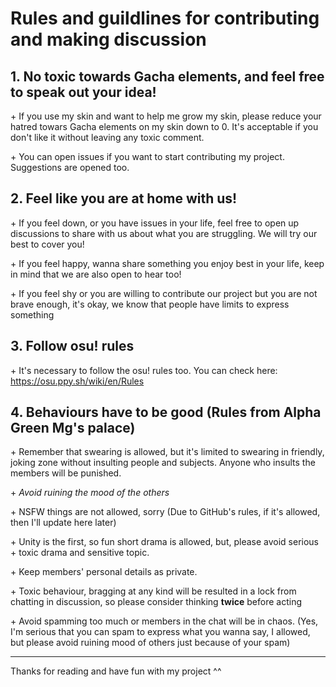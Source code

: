 # Rules and guildlines for contributing and making discussion

## 1. No toxic towards Gacha elements, and feel free to speak out your idea!

\+ If you use my skin and want to help me grow my skin, please reduce your hatred towars Gacha elements on my skin down to 0. It's acceptable if you don't like it without leaving any toxic comment.

\+ You can open issues if you want to start contributing my project. Suggestions are opened too.

## 2. Feel like you are at home with us!

\+ If you feel down, or you have issues in your life, feel free to open up discussions to share with us about what you are struggling. We will try our best to cover you!

\+ If you feel happy, wanna share something you enjoy best in your life, keep in mind that we are also open to hear too!

\+ If you feel shy or you are willing to contribute our project but you are not brave enough, it's okay, we know that people have limits to express something

## 3. Follow osu! rules

\+ It's necessary to follow the osu! rules too. You can check here: https://osu.ppy.sh/wiki/en/Rules

## 4. Behaviours have to be good (Rules from Alpha Green Mg's palace)

\+ Remember that swearing is allowed, but it's limited to swearing in friendly, joking zone without insulting people and subjects. Anyone who insults the members will be punished.

\+ _Avoid ruining the mood of the others_

\+ NSFW things are not allowed, sorry (Due to GitHub's rules, if it's allowed, then I'll update here later)

\+ Unity is the first, so fun short drama is allowed, but, please avoid serious + toxic drama and sensitive topic.

\+ Keep members' personal details as private.

\+ Toxic behaviour, bragging at any kind will be resulted in a lock from chatting in discussion, so please consider thinking **twice** before acting

\+ Avoid spamming too much or members in the chat will be in chaos. (Yes, I'm serious that you can spam to express what you wanna say, I allowed, but please avoid ruining mood of others just because of your spam)

-----------------------------------------------------------------------------------

Thanks for reading and have fun with my project ^^
